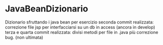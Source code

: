 # JavaBeanDizionario
Dizionario sfruttando i java bean per esercizio
seconda commit realizzata: correzione file jsp per interfacciarsi su un db in access (ancora in develop)
terza e quarta commit realizzata: divisi metodi per file in .java più correzione bug. (non ultimata)
